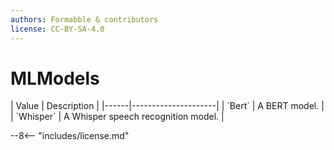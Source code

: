```yaml
---
authors: Formabble & contributors
license: CC-BY-SA-4.0
---
```



# MLModels

<div class="sh-parameters" markdown="1">
| Value  | Description |
|------|---------------------|
| `Bert` | A BERT model. |
| `Whisper` | A Whisper speech recognition model. |

</div>

--8<-- "includes/license.md"
